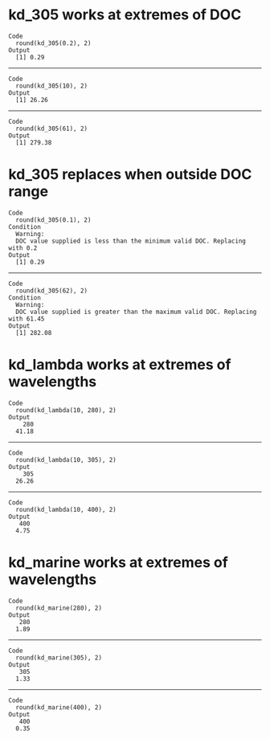 # kd_305 works at extremes of DOC

    Code
      round(kd_305(0.2), 2)
    Output
      [1] 0.29

---

    Code
      round(kd_305(10), 2)
    Output
      [1] 26.26

---

    Code
      round(kd_305(61), 2)
    Output
      [1] 279.38

# kd_305 replaces when outside DOC range

    Code
      round(kd_305(0.1), 2)
    Condition
      Warning:
      DOC value supplied is less than the minimum valid DOC. Replacing with 0.2
    Output
      [1] 0.29

---

    Code
      round(kd_305(62), 2)
    Condition
      Warning:
      DOC value supplied is greater than the maximum valid DOC. Replacing with 61.45
    Output
      [1] 282.08

# kd_lambda works at extremes of wavelengths

    Code
      round(kd_lambda(10, 280), 2)
    Output
        280 
      41.18 

---

    Code
      round(kd_lambda(10, 305), 2)
    Output
        305 
      26.26 

---

    Code
      round(kd_lambda(10, 400), 2)
    Output
       400 
      4.75 

# kd_marine works at extremes of wavelengths

    Code
      round(kd_marine(280), 2)
    Output
       280 
      1.89 

---

    Code
      round(kd_marine(305), 2)
    Output
       305 
      1.33 

---

    Code
      round(kd_marine(400), 2)
    Output
       400 
      0.35 

